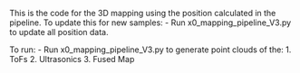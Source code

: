 This is the code for the 3D mapping using the position calculated in the pipeline.
To update this for new samples:
    - Run x0_mapping_pipeline_V3.py to update all position data.

To run:
    - Run x0_mapping_pipeline_V3.py to generate point clouds of the:
        1. ToFs
        2. Ultrasonics
        3. Fused Map
